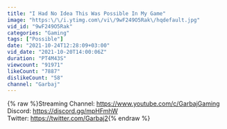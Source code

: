 ```yaml
---
title: "I Had No Idea This Was Possible In My Game"
image: "https:\/\/i.ytimg.com\/vi\/9wF249O5Rak\/hqdefault.jpg"
vid_id: "9wF249O5Rak"
categories: "Gaming"
tags: ["Possible"]
date: "2021-10-24T12:28:09+03:00"
vid_date: "2021-10-20T14:00:06Z"
duration: "PT4M43S"
viewcount: "91971"
likeCount: "7887"
dislikeCount: "58"
channel: "Garbaj"
---
```

{% raw %}Streaming Channel: <a rel="nofollow" target="blank" href="https://www.youtube.com/c/GarbajGaming">https://www.youtube.com/c/GarbajGaming</a><br />Discord: <a rel="nofollow" target="blank" href="https://discord.gg/mpHFmhW">https://discord.gg/mpHFmhW</a><br />Twitter: <a rel="nofollow" target="blank" href="https://twitter.com/Garbaj2">https://twitter.com/Garbaj2</a>{% endraw %}

